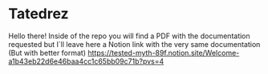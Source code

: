 # Tatedrez
Hello there!
Inside of the repo you will find a PDF with the documentation requested but I´ll leave here a Notion link with the very same documentation (But with better format)
https://tested-myth-89f.notion.site/Welcome-a1b43eb22d6e46baa4cc1c65bb09c71b?pvs=4
